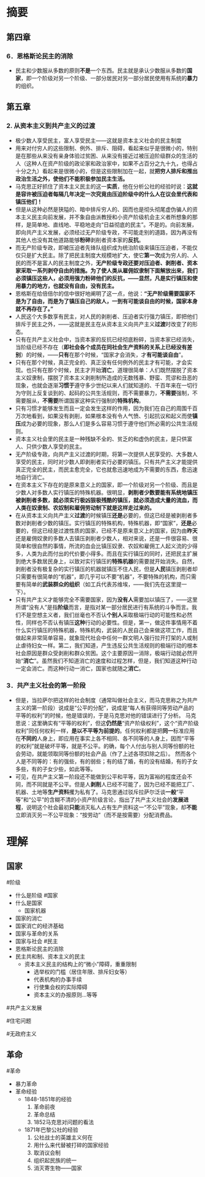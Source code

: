 # 摘要

## 第四章
### 6．恩格斯论民主的消除
- 民主和少数服从多数的原则**不是**一个东西。民主就是承认少数服从多数的**国家**，即一个阶级对另一个阶级、一部分居民对另一部分居民使用有系统的**暴力**的组织。

## 第五章
### 2. 从资本主义到共产主义的过渡
- 极少数人享受民主，富人享受民主——这就是资本主义社会的民主制度
- 用来对付穷人的这些限制、例外、排斥、阻碍，看起来似乎是很微小的，特别是在那些从来没有亲身体验过贫困、从来没有接近过被压迫阶级群众的生活的人（这种人在资产阶级的政论家和政治家中，如果不占百分之九十九，也得占十分之九）看起来是很微小的，但是这些限制加在一起，就**把穷人排斥和推出政治生活之外，使他们不能积极参加民主生活。**
- 马克思正好抓住了资本主义民主的这一**实质**，他在分析公社的经验时说：**这就是容许被压迫者每隔几年决定一次究竟由压迫阶级中的什么人在议会里代表和镇压他们！**
- 但是从这种必然是狭隘的、暗中排斥穷人的、因而也是彻头彻尾虚伪骗人的资本主义民主向前发展，并不象自由派教授和小资产阶级机会主义者所想象的那样，是简单地、直线地、平稳地走向“日益彻底的民主”。不是的。向前发展，即向共产主义发展，必须经过无产阶级专政，不可能走别的道路，因为再没有其他人也没有其他道路能够**粉碎**剥削者资本家的**反抗**。
- 而无产阶级专政，即被压迫者先锋队组织成为统治阶级来镇压压迫者，不能仅仅只是扩大民主。除了把民主制度大规模地扩大，使它**第一次**成为穷人的、人民的而不是富人的民主制度之外，**无产阶级专政还要对压迫者、剥削者、资本家采取一系列剥夺自由的措施。为了使人类从雇佣奴隶制下面解放出来，我们必须镇压这些人，必须用强力粉碎他们的反抗，——显然，凡是实行镇压和使用暴力的地方，也就没有自由，没有民主。**
- 恩格斯在给倍倍尔的信中很好地阐明了这一点，他说：**“无产阶级需要国家不是为了自由，而是为了镇压自己的敌人，一到有可能谈自由的时候，国家本身就不再存在了。”**
- 人民这个大多数享有民主，对人民的剥削者、压迫者实行强力镇压，即把他们排斥于民主之外，——这就是民主在从资本主义向共产主义**过渡**时改变了的形态。
- 只有在共产主义社会中，当资本家的反抗已经彻底粉碎，当资本家已经消失，当阶级已经不存在（**即社会各个成员在同社会生产资料的关系上已经没有差别**）的时候，——**只有**在那个时候，“国家才会消失，才**有可能谈自由**”。
- 只有在那个时候，真正完全的、真正没有任何例外的民主才有可能，才会实现。也只有在那个时候，民主才开始**消亡**，道理很简单：人们既然摆脱了资本主义奴隶制，摆脱了资本主义剥削制所造成的无数残暴、野蛮、荒谬和丑恶的现象，也就会逐渐**习惯于**遵守多少世纪以来人们就知道的、千百年来在一切行为守则上反复谈到的、起码的公共生活规则，而不需要暴力，**不需要**强制，不需要服从，**不需要**所谓国家这种实行强制的**特殊机构**。
- 只有习惯才能够发生而且一定会发生这样的作用，因为我们在自己的周围千百万次地看到，如果没有剥削，如果根本没有令人气愤、引起抗议和起义而使**镇压**成为必要的现象，那么人们是多么容易习惯于遵守他们所必需的公共生活规则。
- 资本主义社会里的民主是一种残缺不全的、贫乏的和虚伪的民主，是只供富人、只供少数人享受的民主。
- 无产阶级专政，向共产主义过渡的时期，将第一次提供人民享受的、大多数人享受的民主，同时对少数人即剥削者实行必要的镇压。只有共产主义才能提供真正完全的民主，而民主愈完全，它也就愈迅速地成为不需要的东西，愈迅速地自行消亡。
- 在资本主义下存在的是原来意义上的国家，即一个阶级对另一个阶级、而且是少数人对多数人实行镇压的特殊机器。很明显，**剥削者少数要能有系统地镇压被剥削者多数，就必须实行极凶狠极残酷的镇压，就必须造成大量的流血，而人类在奴隶制、农奴制和雇佣劳动制下就是这样走过来的。**
- 在从资本主义向共产主义**过渡**的时候镇压**还是**必要的，但这已经是被剥削者多数对剥削者少数的镇压。实行镇压的特殊机构，特殊机器，即“国家”，**还是**必要的，但这已经是过渡性质的国家，已经不是原来意义上的国家，因为由**昨天**还是雇佣奴隶的多数人去镇压剥削者少数人，相对来说，还是一件很容易、很简单和很自然的事情，所流的血会比镇压奴隶、农奴和雇佣工人起义流的少得多，人类为此而付出的代价要小得多。而且在实行镇压的同时，还把民主扩展到绝大多数居民身上，以致对实行镇压的**特殊机器**的需要就开始消失。自然，剥削者没有极复杂的实行镇压的机器就镇压不住人民，但是**人民**镇压剥削者却只需要有很简单的“机器”，即几乎可以不要“机器”，不要特殊的机构，而只需要有简单的**武装群众的组织**（如工兵代表苏维埃，——我们先在这里提一下）。
- 只有共产主义才能够完全不需要国家，因为**没有人**需要加以镇压了，——这里所谓“没有人”是指**阶级**而言，是指对某一部分居民进行有系统的斗争而言。我们不是空想主义者，我们丝毫也不否认**个别人**采取极端行动的可能性和必然性，同样也不否认有镇压**这种**行动的必要性。但是，第一，做这件事情用不着什么实行镇压的特殊机器，特殊机构，武装的人民自己会来做这项工作，而且做起来非常简单容易，就象现代社会中任何一群文明人强行拉开打架的人或制止虐待妇女一样。第二，我们知道，产生违反公共生活规则的极端行动的根本社会原因是群众受剥削和群众贫困。这个主要原因一消除，极端行动就必然开始“**消亡**”。虽然我们不知道消亡的速度和过程怎样，但是，我们知道这种行动一定会消亡。而这种行动一消亡，国家也就随之**消亡**。

### 3．共产主义社会的第一阶段
- 但是，当拉萨尔把这样的社会制度（通常叫做社会主义，而马克思称之为共产主义的第一阶段）说成是“公平的分配”，说成是“每人有获得同等劳动产品的平等的权利”的时候，他是错误的，于是马克思对他的错误进行了分析。  马克思说：这里确实有“平等的权利”，但这**仍然是**“资产阶级权利”，这个“资产阶级权利”同任何权利一样，**是以不平等为前提的**。任何权利都是把**同一**标准应用在**不同的**人身上，即应用在事实上各不相同、各不同等的人身上，因而“平等的权利”就是破坏平等，就是不公平。的确，每个人付出与别人同等份额的社会劳动，就能领取同等份额的社会产品（作了上述各项扣除之后）。 然而各个人是不同等的：有的强些，有的弱些；有的结了婚，有的没有结婚，有的子女多些，有的子女少些，如此等等。
- 可见，在共产主义第一阶段还不能做到公平和平等，因为富裕的程度还会不同，而不同就是不公平。但是人**剥削**人已经不可能了，因为已经不能把工厂、机器、土地等**生产资料**攫为私有了。马克思通过驳斥拉萨尔泛谈**一般**“平等”和“公平”的含糊不清的小资产阶级言论，指出了共产主义社会的**发展进程**，说明这个社会最初**只能**消灭私人占有生产资料这一“不公平”现象，却**不能**立即消灭另一不公平现象：“按劳动”（而不是按需要）分配消费品。

# 理解

## 国家
#阶级
- 什么是阶级
#国家
- 什么是国家
	- 国家机器
- 国家的消亡
- 国家消亡的经济基础
- 国家与革命的关系
- 国家与社会
#民主
- 恩格斯论民主的消除
- 民主共和制、资本主义的民主
	- 资本主义民主的结构上的“微小”障碍，重重限制
		- 选举权的门槛（居住年限、排斥妇女等）
		- 代表机构的办事手续
		- 行使集会权的实际障碍
		- 资本主义的办报原则...等等

#共产主义发展

#住宅问题

#无政府主义



##  革命
#革命
- 暴力革命
- 革命经验
	- 1848-1851年的经验
		1. 革命前夜
		2. 革命总结
		3. 1852马克思对问题的看法
	- 1871年巴黎公社的经验
		1. 公社战士的英雄主义何在
		2. 用什么来代替被打碎的国家经验
		3. 取消议会制 
		4. 组织起民族的统一 
		5. 消灭寄生物——国家 